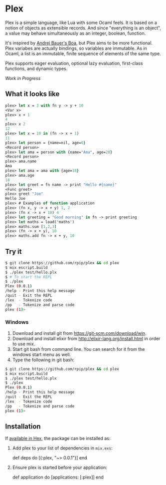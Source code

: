 # Plex

Plex is a simple language, like Lua with some Ocaml feels. It is based on a notion of objects as extensible records. And since "everything is an object", a value may behave simultaneously as an integer, boolean, function.

It's inspired by [Andrej Bauer's Boa](http://www.andrej.com/plzoo/html/boa.html), but Plex aims to be more functional. Plex variabes are actually bindings, so variables are immutable. As in Ocaml, a list is an immutable, finite sequence of elements of the same type.

Plex supports eager evaluation, optional lazy evaluation, first-class functions, and dynamic types.

_Work in Progress_

## What it looks like

```ocaml
plex> let x = 3 with fn y -> y + 10
<Var x>
plex> x + 1
4
plex> x 2
12
plex> let x = 10 in (fn -> x + 1)
11
plex> let person = {name=nil, age=0}
<Record person>
plex> let ama = person with {name="Ama", age=20}
<Record person>
plex> ama.name
Ama
plex> let ama = ama with {age=18}
plex> ama.age
18
plex> let greet = fn name -> print "Hello #{name}"
<Func greet>
plex> greet "Joe"
Hello Joe
plex> # Examples of function application
plex> (fn x, y -> x + y) 1, 2
plex> (fn x -> x + 10) 4
plex> let greeting = "Good morning" in fn -> print greeting
plex> let maths = load('maths')
plex> maths.sum [1,2,3]
plex> (fn -> x + y), 10
plex> maths.add fn -> x + y, 10
```

## Try it

```bash
$ git clone https://github.com/rpip/plex && cd plex
$ mix escript.build
$ ./plex test/hello.plx
$ # To start the REPL
$ ./plex
Plex (0.0.1)
/help - Print this help message
/quit - Exit the REPL
/lex  - Tokenize code
/pp   - Tokenize and parse code
plex (1)>
```

### Windows

  1. Download and install git from https://git-scm.com/download/win.
  2. Download and install elixir from http://elixir-lang.org/install.html in order to use mix.
  3. Start git bash from command line. You can search for it from the windows start menu as well.
  4. Type the following in git bash:

```bash
$ git clone https://github.com/rpip/plex && cd plex
$ mix escript.build
$ ./plex test/hello.plx
$ ./plex
Plex (0.0.1)
/help - Print this help message
/quit - Exit the REPL
/lex  - Tokenize code
/pp   - Tokenize and parse code
plex (1)>
```

  

## Installation

If [available in Hex](https://hex.pm/docs/publish), the package can be installed as:

  1. Add plex to your list of dependencies in `mix.exs`:

        def deps do
          [{:plex, "~> 0.0.1"}]
        end

  2. Ensure plex is started before your application:

        def application do
          [applications: [:plex]]
        end
